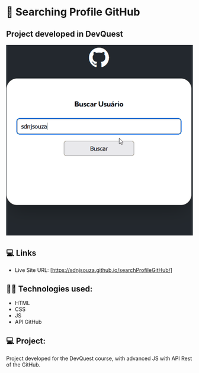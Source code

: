 # 🚀 Searching Profile GitHub 
## Project developed in DevQuest





<p align="center">
  <img alt="Preview" src=".github/api-gitihub.gif" width="auto">
</p>


## 💻 Links
- Live Site URL: [https://sdnjsouza.github.io/searchProfileGitHub/]

## 🧑‍💻 Technologies used:
- HTML
- CSS
- JS
- API GitHub

## 💻 Project:
Project developed for the DevQuest course, with advanced JS with API Rest of the GitHub.
